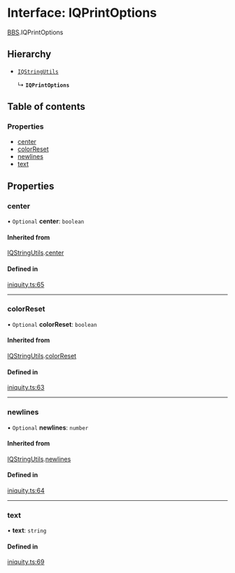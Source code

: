 # Interface: IQPrintOptions

[BBS](../modules/BBS.md).IQPrintOptions

## Hierarchy

- [`IQStringUtils`](BBS.IQStringUtils.md)

  ↳ **`IQPrintOptions`**

## Table of contents

### Properties

- [center](BBS.IQPrintOptions.md#center)
- [colorReset](BBS.IQPrintOptions.md#colorreset)
- [newlines](BBS.IQPrintOptions.md#newlines)
- [text](BBS.IQPrintOptions.md#text)

## Properties

### center

• `Optional` **center**: `boolean`

#### Inherited from

[IQStringUtils](BBS.IQStringUtils.md).[center](BBS.IQStringUtils.md#center)

#### Defined in

[iniquity.ts:65](https://github.com/iniquitybbs/iniquity/blob/3c8f3dc/packages/core/src/iniquity.ts#L65)

___

### colorReset

• `Optional` **colorReset**: `boolean`

#### Inherited from

[IQStringUtils](BBS.IQStringUtils.md).[colorReset](BBS.IQStringUtils.md#colorreset)

#### Defined in

[iniquity.ts:63](https://github.com/iniquitybbs/iniquity/blob/3c8f3dc/packages/core/src/iniquity.ts#L63)

___

### newlines

• `Optional` **newlines**: `number`

#### Inherited from

[IQStringUtils](BBS.IQStringUtils.md).[newlines](BBS.IQStringUtils.md#newlines)

#### Defined in

[iniquity.ts:64](https://github.com/iniquitybbs/iniquity/blob/3c8f3dc/packages/core/src/iniquity.ts#L64)

___

### text

• **text**: `string`

#### Defined in

[iniquity.ts:69](https://github.com/iniquitybbs/iniquity/blob/3c8f3dc/packages/core/src/iniquity.ts#L69)
